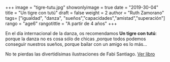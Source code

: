 +++
image = "tigre-tutu.jpg"
showonlyimage = true
date = "2019-30-04"
title = "Un tigre con tutú"
draft = false
weight = 2
author = "Ruth Zamorano"
tags= ["igualdad", "danza", "sueños","capacidades","amistad","superación"]
rango = "age6"
rangotittle = "A partir de 4 años"
+++

En el día internacional de la danza, os recomendamos **Un tigre con tutú**: porque la danza no es cosa sólo de chicas ,porque todos podemos conseguir nuestros sueños, porque bailar con un amigo es lo más... 

No te pierdas las divertidísimas ilustraciones de Fabi Santiago.
[Ver libro](https://miboky.es/libros/informacion/Un-tigre-con-tutú-_-1447)
<!--more-->

